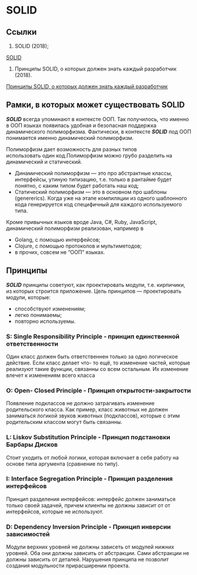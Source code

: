 # SOLID

## Ссылки

1. SOLID (2018);

[SOLID](https://habr.com/ru/post/348286/)

1. Принципы SOLID, о которых должен знать каждый разработчик (2018).

[Принципы SOLID, о которых должен знать каждый разработчик](https://medium.com/webbdev/solid-4ffc018077da)

## Рамки, в которых может существовать SOLID

***SOLID*** всегда упоминают в контексте ООП. Так получилось, что именно в ООП языках появилась удобная и безопасная поддержка динамического полиморфизма. Фактически, в контексте ***SOLID*** под ООП понимается именно динамический полиморфизм.

Полиморфизм дает возможность для разных типов использовать один код.Полиморфизм можно грубо разделить на динамический и статический.

- Динамический полиморфизм — это про абстрактные классы, интерфейсы, утиную типизацию, т.е. только в рантайме будет понятно, с каким типом будет работать наш код;
- Статический полиморфизм — это в основном про шаблоны (genererics). Когда уже на этапе компиляции из одного шаблонного кода генерируется код специфичный для каждого используемого типа.

Кроме привычных языков вроде Java, C#, Ruby, JavaScript, динамический полиморфизм реализован, например в

- Golang, с помощью интерфейсов;
- Clojure, с помощью протоколов и мультиметодов;
- в прочих, совсем не “ООП” языках.

## Принципы

***SOLID*** принципы советуют, как проектировать модули, т.е. кирпичики, из которых строится приложение. Цель принципов — проектировать модули, которые:

- способствуют изменениям;
- легко понимаемы;
- повторно используемы.

### S: Single Responsibility Principle - принцип единственной ответственности

Один класс должен быть ответственнен только за одно логическое действие. Если класс делает что- то ещё, то изменение частей, которые реализуют такие функции, связанны со всем остальным. Их изменение влечет к изменениям всего класса

### O: Open- Closed Principle - Принцип открытости-закрытости

Появление подклассов не должно затрагивать изменение родительского класса. Как пример, класс животных не должен заниматься логикой звуков животных (подклассов), которые с этим родительским классом могут быть связанны.

### L: Liskov Substitution Principle - Принцип подстановки Барбары Дисков

Стоит уходить от любой логики, которая включает в себя работу на основе типа аргумента (сравнение по типу).

### I: Interface Segregation Principle - Принцип разделения интерфейсов

Принцип разделения интерфейсов: интерфейс должен заниматься только своей задачей, причем клиенты не должны зависит от от интерфейсов, которые не используют.

### D: Dependency Inversion Principle - Принцип инверсии зависимостей

Модули верхних уровней не должны зависеть от модулей нижних уровней. Оба они должны зависить от абстракции.
Сами абстракции не должны зависить от деталей. Нарушения принципа не позволит создания модульности прирасширении проекта.